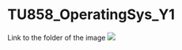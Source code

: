 # TU858_OperatingSys_Y1
Link to the folder of the image ![ ](TU858_OperatingSys_Y1/Pictures_folder/) 
